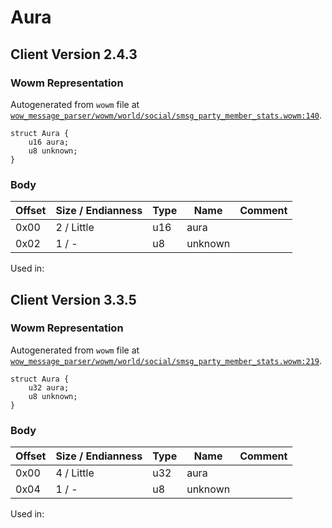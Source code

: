 # Aura

## Client Version 2.4.3

### Wowm Representation

Autogenerated from `wowm` file at [`wow_message_parser/wowm/world/social/smsg_party_member_stats.wowm:140`](https://github.com/gtker/wow_messages/tree/main/wow_message_parser/wowm/world/social/smsg_party_member_stats.wowm#L140).
```rust,ignore
struct Aura {
    u16 aura;
    u8 unknown;
}
```
### Body

| Offset | Size / Endianness | Type | Name | Comment |
| ------ | ----------------- | ---- | ---- | ------- |
| 0x00 | 2 / Little | u16 | aura |  |
| 0x02 | 1 / - | u8 | unknown |  |


Used in:

## Client Version 3.3.5

### Wowm Representation

Autogenerated from `wowm` file at [`wow_message_parser/wowm/world/social/smsg_party_member_stats.wowm:219`](https://github.com/gtker/wow_messages/tree/main/wow_message_parser/wowm/world/social/smsg_party_member_stats.wowm#L219).
```rust,ignore
struct Aura {
    u32 aura;
    u8 unknown;
}
```
### Body

| Offset | Size / Endianness | Type | Name | Comment |
| ------ | ----------------- | ---- | ---- | ------- |
| 0x00 | 4 / Little | u32 | aura |  |
| 0x04 | 1 / - | u8 | unknown |  |


Used in:

